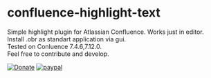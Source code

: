# confluence-highlight-text
Simple highlight plugin for Atlassian Confluence. Works just in editor.  
Install .obr as standart application via gui.  
Tested on Conluence 7.4.6,7.12.0.  
Feel free to contribute and develop.  

[![Donate](https://img.shields.io/badge/dizaar-Donate-blue.svg)](https://send.monobank.ua/jar/8QjvpJRb8E)
[![paypal](https://img.shields.io/badge/Donate-PayPal-blue.svg)](https://www.paypal.com/donate?hosted_button_id=P3FTQVQAVBTN4)
